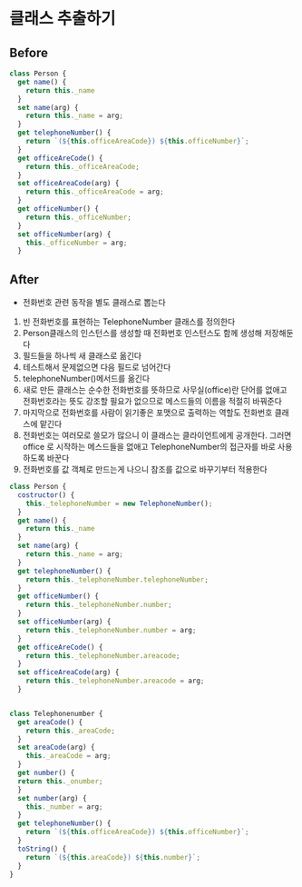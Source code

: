 # 클래스 추출하기

## Before

```javascript
class Person {
  get name() {
    return this._name
  }
  set name(arg) {
    return this._name = arg;
  }
  get telephoneNumber() {
    return `(${this.officeAreaCode}) ${this.officeNumber}`;
  }
  get officeAreCode() {
    return this._officeAreaCode;
  }
  set officeAreaCode(arg) {
    return this._officeAreaCode = arg;
  }
  get officeNumber() {
    return this._officeNumber;
  }
  set officeNumber(arg) {
    this._officeNumber = arg;
  }
```

## After

- 전화번호 관련 동작을 별도 클래스로 뽑는다

1. 빈 전화번호를 표현하는 TelephoneNumber 클래스를 정의한다
2. Person클래스의 인스턴스를 생성할 때 전화번호 인스턴스도 함께 생성해 저장해둔다
3. 필드들을 하나씩 새 클래스로 옮긴다
4. 테스트해서 문제없으면 다음 필드로 넘어간다
5. telephoneNumber()메서드를 옮긴다
6. 새로 만든 클래스는 순수한 전화번호를 뜻하므로 사무실(office)란 단어를 없애고 전화번호라는 뜻도 강조할 필요가 없으므로 메스드들의 이름을 적절히 바꿔준다
7. 마지막으로 전화번호를 사람이 읽기좋은 포맷으로 출력하는 역할도 전화번호 클래스에 맡긴다
8. 전화번호는 여러모로 쓸모가 많으니 이 클래스는 클라이언트에게 공개한다. 그러면 office 로 시작하는 메스드들을 없애고 TelephoneNumber의 접근자를 바로 사용하도록 바꾼다
9. 전화번호를 값 객체로 만드는게 나으니 참조를 값으로 바꾸기부터 적용한다

```javascript
class Person {
  costructor() {
    this._telephoneNumber = new TelephoneNumber();
  }
  get name() {
    return this._name
  }
  set name(arg) {
    return this._name = arg;
  }
  get telephoneNumber() {
    return this._telephoneNumber.telephoneNumber;
  }
  get officeNumber() {
    return this._telephoneNumber.number;
  }
  set officeNumber(arg) {
    return this._telephoneNumber.number = arg;
  }
  get officeAreCode() {
    return this._telephoneNumber.areacode;
  }
  set officeAreaCode(arg) {
    return this._telephoneNumber.areacode = arg;
  }


class Telephonenumber {
  get areaCode() {
    return this._areaCode;
  }
  set areaCode(arg) {
    this._areaCode = arg;
  }
  get number() {
  return this._onumber;
  }
  set number(arg) {
    this._number = arg;
  }
  get telephoneNumber() {
    return `(${this.officeAreaCode}) ${this.officeNumber}`;
  }
  toString() {
    return `(${this.areaCode}) ${this.number}`;
  }
}

```
